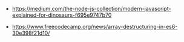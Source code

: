 - https://medium.com/the-node-js-collection/modern-javascript-explained-for-dinosaurs-f695e9747b70

- https://www.freecodecamp.org/news/array-destructuring-in-es6-30e398f21d10/
